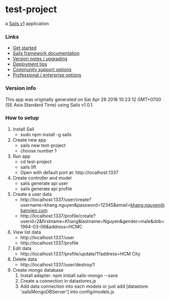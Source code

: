 # test-project

a [Sails v1](https://sailsjs.com) application


### Links

+ [Get started](https://sailsjs.com/get-started)
+ [Sails framework documentation](https://sailsjs.com/documentation)
+ [Version notes / upgrading](https://sailsjs.com/documentation/upgrading)
+ [Deployment tips](https://sailsjs.com/documentation/concepts/deployment)
+ [Community support options](https://sailsjs.com/support)
+ [Professional / enterprise options](https://sailsjs.com/enterprise)


### Version info

This app was originally generated on Sat Apr 28 2018 10:23:12 GMT+0700 (SE Asia Standard Time) using Sails v1.0.1.

<!-- Internally, Sails used [`sails-generate@1.15.21`](https://github.com/balderdashy/sails-generate/tree/v1.15.21/lib/core-generators/new). -->



<!--
Note:  Generators are usually run using the globally-installed `sails` CLI (command-line interface).  This CLI version is _environment-specific_ rather than app-specific, thus over time, as a project's dependencies are upgraded or the project is worked on by different developers on different computers using different versions of Node.js, the Sails dependency in its package.json file may differ from the globally-installed Sails CLI release it was originally generated with.  (Be sure to always check out the relevant [upgrading guides](https://sailsjs.com/upgrading) before upgrading the version of Sails used by your app.  If you're stuck, [get help here](https://sailsjs.com/support).)
-->
### How to setup

1. Install Sail
    + sudo npm install -g sails
2. Create new app
    + sails new test-project
    + choose number 1
3. Run app
    + cd test-project
    + sails lift
    + Open with default port at: http://localhost:1337
4. Create controller and model
    + sails generate api user
    + sails generate api profile
5. Create a user data
    + http://localhost:1337/user/create?username=khang.nguyen&password=12345&email=khang.nguyen@banvien.com
    + http://localhost:1337/profile/create?userid=2&firstname=Khang&lastname=Nguyen&gender=male&dob=1984-03-06&address=HCMC
6. View list data
    + http://localhost:1337/user
    + http://localhost:1337/profile
7. Edit data
    + http://localhost:1337/profile/update/1?address=HCM City
8. Delete data
    + http://localhost:1337/user/destroy/1
9. Create mongo database
    1. Install adapter: npm install sails-mongo --save
    2. Create a connection in datastores.js
    3. Add data connection into each models or just add [datastore: 'sailsMongoDBServer'] into config/models.js
